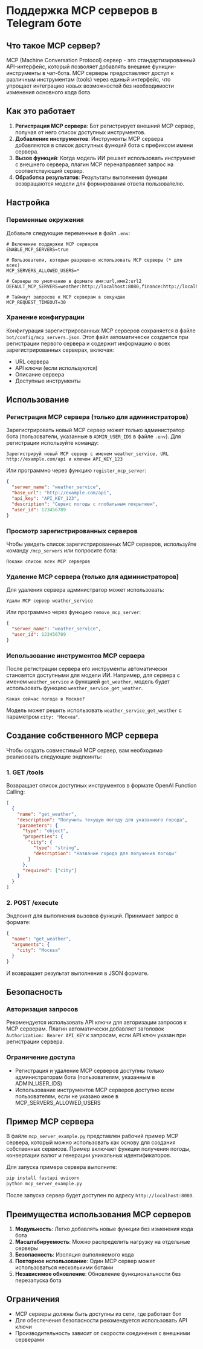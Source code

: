 # Поддержка MCP серверов в Telegram боте

## Что такое MCP сервер?

MCP (Machine Conversation Protocol) сервер - это стандартизированный API-интерфейс, который позволяет добавлять внешние функции-инструменты в чат-бота. MCP серверы предоставляют доступ к различным инструментам (tools) через единый интерфейс, что упрощает интеграцию новых возможностей без необходимости изменения основного кода бота.

## Как это работает

1. **Регистрация MCP сервера**: Бот регистрирует внешний MCP сервер, получая от него список доступных инструментов.
2. **Добавление инструментов**: Инструменты MCP сервера добавляются в список доступных функций бота с префиксом имени сервера.
3. **Вызов функций**: Когда модель ИИ решает использовать инструмент с внешнего сервера, плагин MCP перенаправляет запрос на соответствующий сервер.
4. **Обработка результатов**: Результаты выполнения функции возвращаются модели для формирования ответа пользователю.

## Настройка

### Переменные окружения

Добавьте следующие переменные в файл `.env`:

```
# Включение поддержки MCP серверов
ENABLE_MCP_SERVERS=true

# Пользователи, которым разрешено использовать MCP серверы (* для всех)
MCP_SERVERS_ALLOWED_USERS=*

# Серверы по умолчанию в формате имя:url,имя2:url2
DEFAULT_MCP_SERVERS=weather:http://localhost:8080,finance:http://localhost:8081

# Таймаут запросов к MCP серверам в секундах
MCP_REQUEST_TIMEOUT=30
```

### Хранение конфигурации

Конфигурация зарегистрированных MCP серверов сохраняется в файле `bot/config/mcp_servers.json`. Этот файл автоматически создается при регистрации первого сервера и содержит информацию о всех зарегистрированных серверах, включая:

- URL сервера
- API ключи (если используются)
- Описание сервера
- Доступные инструменты

## Использование

### Регистрация MCP сервера (только для администраторов)

Зарегистрировать новый MCP сервер может только администратор бота (пользователи, указанные в `ADMIN_USER_IDS` в файле `.env`). Для регистрации используйте команду:

```
Зарегистрируй новый MCP сервер с именем weather_service, URL http://example.com/api и ключом API_KEY_123
```

Или программно через функцию `register_mcp_server`:

```json
{
  "server_name": "weather_service",
  "base_url": "http://example.com/api",
  "api_key": "API_KEY_123",
  "description": "Сервис погоды с глобальным покрытием",
  "user_id": 123456789
}
```

### Просмотр зарегистрированных серверов

Чтобы увидеть список зарегистрированных MCP серверов, используйте команду `/mcp_servers` или попросите бота:

```
Покажи список всех MCP серверов
```

### Удаление MCP сервера (только для администраторов)

Для удаления сервера администратор может использовать:

```
Удали MCP сервер weather_service
```

Или программно через функцию `remove_mcp_server`:

```json
{
  "server_name": "weather_service",
  "user_id": 123456789
}
```

### Использование инструментов MCP сервера

После регистрации сервера его инструменты автоматически становятся доступными для модели ИИ. Например, для сервера с именем `weather_service` и функцией `get_weather`, модель будет использовать функцию `weather_service_get_weather`.

```
Какая сейчас погода в Москве?
```

Модель может решить использовать `weather_service_get_weather` с параметром `city: "Москва"`.

## Создание собственного MCP сервера

Чтобы создать совместимый MCP сервер, вам необходимо реализовать следующие эндпоинты:

### 1. GET /tools

Возвращает список доступных инструментов в формате OpenAI Function Calling:

```json
[
  {
    "name": "get_weather",
    "description": "Получить текущую погоду для указанного города",
    "parameters": {
      "type": "object",
      "properties": {
        "city": {
          "type": "string",
          "description": "Название города для получения погоды"
        }
      },
      "required": ["city"]
    }
  }
]
```

### 2. POST /execute

Эндпоинт для выполнения вызовов функций. Принимает запрос в формате:

```json
{
  "name": "get_weather",
  "arguments": {
    "city": "Москва"
  }
}
```

И возвращает результат выполнения в JSON формате.

## Безопасность

### Авторизация запросов

Рекомендуется использовать API ключи для авторизации запросов к MCP серверам. Плагин автоматически добавляет заголовок `Authorization: Bearer API_KEY` к запросам, если API ключ указан при регистрации сервера.

### Ограничение доступа

- Регистрация и удаление MCP серверов доступны только администраторам бота (пользователям, указанным в ADMIN_USER_IDS)
- Использование инструментов MCP серверов доступно всем пользователям, если не указано иное в MCP_SERVERS_ALLOWED_USERS

## Пример MCP сервера

В файле `mcp_server_example.py` представлен рабочий пример MCP сервера, который можно использовать как основу для создания собственных сервисов. Пример включает функции получения погоды, конвертации валют и генерации уникальных идентификаторов.

Для запуска примера сервера выполните:

```bash
pip install fastapi uvicorn
python mcp_server_example.py
```

После запуска сервер будет доступен по адресу `http://localhost:8080`.

## Преимущества использования MCP серверов

1. **Модульность**: Легко добавлять новые функции без изменения кода бота
2. **Масштабируемость**: Можно распределить нагрузку на отдельные серверы
3. **Безопасность**: Изоляция выполняемого кода
4. **Повторное использование**: Один MCP сервер может использоваться несколькими ботами
5. **Независимое обновление**: Обновление функциональности без перезапуска бота

## Ограничения

- MCP серверы должны быть доступны из сети, где работает бот
- Для обеспечения безопасности рекомендуется использовать API ключи
- Производительность зависит от скорости соединения с внешними серверами 